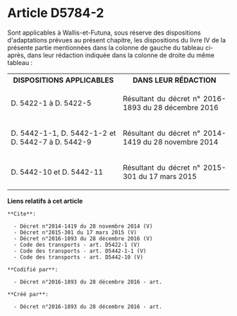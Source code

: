 # Article D5784-2

Sont applicables à Wallis-et-Futuna, sous réserve des dispositions d'adaptations prévues au présent chapitre, les
dispositions du livre IV de la présente partie mentionnées dans la colonne de gauche du tableau ci-après, dans leur rédaction
indiquée dans la colonne de droite du même tableau : 

<table>
    <tbody>
      <tr>
        <th>DISPOSITIONS APPLICABLES 

</th>
        <th>DANS LEUR RÉDACTION 

</th>
      </tr>
      <tr>
        <td align="justify">
D. 5422-1 à D. 5422-5 

</td>
        <td align="justify">

Résultant du décret n° 2016-1893 du 28 décembre 2016 

</td>
      </tr>
      <tr>
        <td align="justify">
D. 5442-1-1, D. 5442-1-2 et D. 5442-7 à D. 5442-9 

</td>
        <td align="justify">

Résultant du décret n° 2014-1419 du 28 novembre 2014 

</td>
      </tr>
      <tr>
        <td align="justify">
D. 5442-10 et D. 5442-11 

</td>
        <td align="justify">

Résultant du décret n° 2015-301 du 17 mars 2015

</td>
      </tr>
    </tbody>
  </table>

**Liens relatifs à cet article**

	**Cite**:

	  - Décret n°2014-1419 du 28 novembre 2014 (V)
	  - Décret n°2015-301 du 17 mars 2015 (V)
	  - Décret n°2016-1893 du 28 décembre 2016 (V)
	  - Code des transports - art. D5422-1 (V)
	  - Code des transports - art. D5442-1-1 (V)
	  - Code des transports - art. D5442-10 (V)

	**Codifié par**:

	  - Décret n°2016-1893 du 28 décembre 2016 - art.

	**Créé par**:

	  - Décret n°2016-1893 du 28 décembre 2016 - art.
